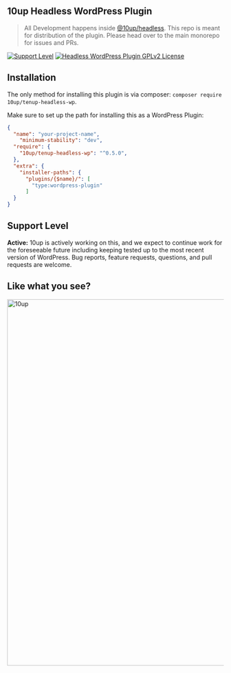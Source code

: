 ## 10up Headless WordPress Plugin

> All Development happens inside [@10up/headless](https://github.com/10up/headless). This repo is meant for distribution of the plugin. Please head over to the main monorepo for issues and PRs.

[![Support Level](https://img.shields.io/badge/support-active-green.svg)](#support-level) [![Headless WordPress Plugin GPLv2 License](https://img.shields.io/badge/Headless%20WordPress%20plugin-GPLv2-orange)](https://github.com/10up/headless/blob/develop/wp/tenup-headless-wp/LICENSE.md)

## Installation

The only method for installing this plugin is via composer: `composer require 10up/tenup-headless-wp`.

Make sure to set up the path for installing this as a WordPress Plugin:

```json
{
  "name": "your-project-name",
	"minimum-stability": "dev",
  "require": {
    "10up/tenup-headless-wp": "^0.5.0",
  },
  "extra": {
    "installer-paths": {
	  "plugins/{$name}/": [
	    "type:wordpress-plugin"
	  ]
  }
}
```

## Support Level

**Active:** 10up is actively working on this, and we expect to continue work for the foreseeable future including keeping tested up to the most recent version of WordPress.  Bug reports, feature requests, questions, and pull requests are welcome.

## Like what you see?

<a href="http://10up.com/contact/"><img src="https://10up.com/uploads/2016/10/10up-Github-Banner.png" width="850" alt="10up"></a>
